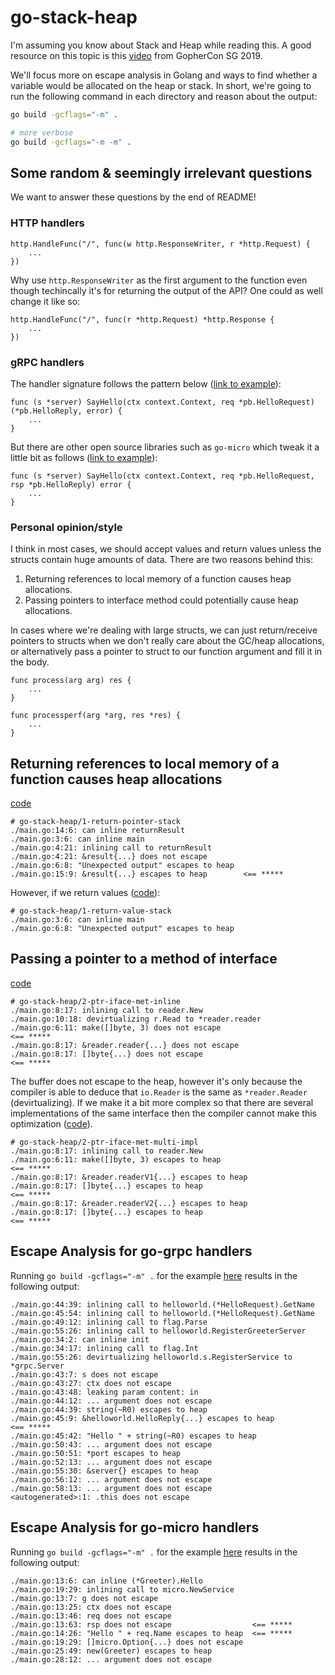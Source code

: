 # go-stack-heap

I'm assuming you know about Stack and Heap while reading this.
A good resource on this topic is this [video](https://www.youtube.com/watch?v=ZMZpH4yT7M0) from GopherCon SG 2019.

We'll focus more on escape analysis in Golang and ways to find whether a variable
would be allocated on the heap or stack. In short, we're going to run the following
command in each directory and reason about the output:

```bash
go build -gcflags="-m" .

# more verbose
go build -gcflags="-m -m" .
```

## Some random & seemingly irrelevant questions

We want to answer these questions by the end of README!

### HTTP handlers
```golang
http.HandleFunc("/", func(w http.ResponseWriter, r *http.Request) {
	...
})
```

Why use `http.ResponseWriter` as the first argument to the function even though techincally
it's for returning the output of the API? One could as well change it like so:
```golang
http.HandleFunc("/", func(r *http.Request) *http.Response {
	...
})
```

### gRPC handlers
The handler signature follows the pattern below ([link to example](https://github.com/grpc/grpc-go/blob/master/examples/helloworld/greeter_server/main.go)):

```golang
func (s *server) SayHello(ctx context.Context, req *pb.HelloRequest) (*pb.HelloReply, error) {
	...
}
```

But there are other open source libraries such as `go-micro` which tweak it a little bit as follows ([link to example](https://github.com/asim/go-micro/blob/master/examples/helloworld/main.go)):

```golang
func (s *server) SayHello(ctx context.Context, req *pb.HelloRequest, rsp *pb.HelloReply) error {
	...
}
```

### Personal opinion/style
I think in most cases, we should accept values and return values unless the structs 
contain huge amounts of data. There are two reasons behind this:

1. Returning references to local memory of a function causes heap allocations.
2. Passing pointers to interface method could potentially cause heap allocations.

In cases where we're dealing with large structs, we can just return/receive pointers to structs when we don't really care about the GC/heap allocations, or alternatively pass a pointer to struct to our function argument and fill it in the body.

```golang
func process(arg arg) res {
    ...
}

func processperf(arg *arg, res *res) {
    ...
}
```

## Returning references to local memory of a function causes heap allocations

[code](1-return-pointer-heap)

```
# go-stack-heap/1-return-pointer-stack
./main.go:14:6: can inline returnResult
./main.go:3:6: can inline main
./main.go:4:21: inlining call to returnResult
./main.go:4:21: &result{...} does not escape
./main.go:6:8: "Unexpected output" escapes to heap
./main.go:15:9: &result{...} escapes to heap        <== *****
```

However, if we return values ([code](1-return-value-stack)):

```
# go-stack-heap/1-return-value-stack
./main.go:3:6: can inline main
./main.go:6:8: "Unexpected output" escapes to heap
```

## Passing a pointer to a method of interface

[code](2-ptr-iface-met-inline)

```
# go-stack-heap/2-ptr-iface-met-inline
./main.go:8:17: inlining call to reader.New
./main.go:10:18: devirtualizing r.Read to *reader.reader
./main.go:6:11: make([]byte, 3) does not escape                        <== *****
./main.go:8:17: &reader.reader{...} does not escape
./main.go:8:17: []byte{...} does not escape                            <== *****
```

The buffer does not escape to the heap, however it's only because the compiler is able
to deduce that `io.Reader` is the same as `*reader.Reader` (devirtualizing). If we make
it a bit more complex so that there are several implementations of the same interface
then the compiler cannot make this optimization ([code](2-ptr-iface-met-multi-impl)).

```
# go-stack-heap/2-ptr-iface-met-multi-impl
./main.go:8:17: inlining call to reader.New
./main.go:6:11: make([]byte, 3) escapes to heap                            <== *****
./main.go:8:17: &reader.readerV1{...} escapes to heap
./main.go:8:17: []byte{...} escapes to heap                                <== *****
./main.go:8:17: &reader.readerV2{...} escapes to heap
./main.go:8:17: []byte{...} escapes to heap                                <== *****
```

## Escape Analysis for go-grpc handlers
Running `go build -gcflags="-m" .` for the example [here](https://github.com/grpc/grpc-go/tree/master/examples/helloworld/greeter_server) results in the following output:

```
./main.go:44:39: inlining call to helloworld.(*HelloRequest).GetName
./main.go:45:54: inlining call to helloworld.(*HelloRequest).GetName
./main.go:49:12: inlining call to flag.Parse
./main.go:55:26: inlining call to helloworld.RegisterGreeterServer
./main.go:34:2: can inline init
./main.go:34:17: inlining call to flag.Int
./main.go:55:26: devirtualizing helloworld.s.RegisterService to *grpc.Server
./main.go:43:7: s does not escape
./main.go:43:27: ctx does not escape
./main.go:43:48: leaking param content: in
./main.go:44:12: ... argument does not escape
./main.go:44:39: string(~R0) escapes to heap
./main.go:45:9: &helloworld.HelloReply{...} escapes to heap                     <== *****
./main.go:45:42: "Hello " + string(~R0) escapes to heap
./main.go:50:43: ... argument does not escape
./main.go:50:51: *port escapes to heap
./main.go:52:13: ... argument does not escape
./main.go:55:30: &server{} escapes to heap
./main.go:56:12: ... argument does not escape
./main.go:58:13: ... argument does not escape
<autogenerated>:1: .this does not escape
```

## Escape Analysis for go-micro handlers
Running `go build -gcflags="-m" .` for the example [here](https://github.com/asim/go-micro/tree/master/examples/helloworld) results in the following output:

```
./main.go:13:6: can inline (*Greeter).Hello
./main.go:19:29: inlining call to micro.NewService
./main.go:13:7: g does not escape
./main.go:13:25: ctx does not escape
./main.go:13:46: req does not escape
./main.go:13:63: rsp does not escape                  <== *****
./main.go:14:26: "Hello " + req.Name escapes to heap  <== *****
./main.go:19:29: []micro.Option{...} does not escape
./main.go:25:49: new(Greeter) escapes to heap
./main.go:28:12: ... argument does not escape
```
